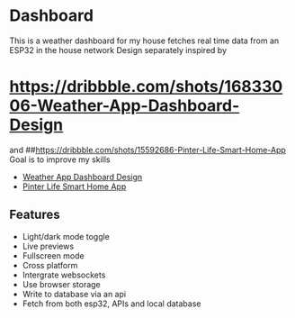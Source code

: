 
# Dashboard

This is a weather dashboard for my house
fetches real time data from an ESP32 in the house network
Design separately inspired by 
# https://dribbble.com/shots/16833006-Weather-App-Dashboard-Design 
and
##https://dribbble.com/shots/15592686-Pinter-Life-Smart-Home-App
Goal is to improve my skills 
 - [Weather App Dashboard Design](https://dribbble.com/shots/16833006-Weather-App-Dashboard-Design )
 - [Pinter Life Smart Home App](https://dribbble.com/shots/15592686-Pinter-Life-Smart-Home-App)



## Features

- Light/dark mode toggle
- Live previews
- Fullscreen mode
- Cross platform
- Intergrate websockets
- Use browser storage
- Write to database via an api
- Fetch from both esp32, APIs and local database

